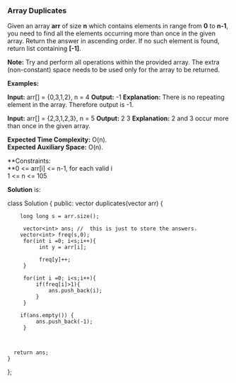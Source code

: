 ﻿
### Array Duplicates
Given an array **arr** of size **n** which contains elements in range from **0** to **n-1**, you need to find all the elements occurring more than once in the given array. Return the answer in ascending order. If no such element is found, return list containing **[-1]**.

**Note:** Try and perform all operations within the provided array. The extra (non-constant) space needs to be used only for the array to be returned.

**Examples:**

**Input:** arr[] = {0,3,1,2}, n = 4
**Output:** -1 **Explanation:** There is no repeating element in the array. Therefore output is -1.

**Input:** arr[] = {2,3,1,2,3}, n = 5
**Output:** 2 3 **Explanation:** 2 and 3 occur more than once in the given array.

**Expected Time Complexity:** O(n).  
**Expected Auxiliary Space:** O(n).

**Constraints:  
**0 <= arr[i] <= n-1, for each valid i  
1 <= n <= 105

**Solution** is: 

class Solution {
  public:
    vector<int> duplicates(vector<long long> arr) {
        
        long long s = arr.size();
        
         vector<int> ans; //  this is just to store the answers.
        vector<int> freq(s,0);
         for(int i =0; i<s;i++){
              int y = arr[i];
              
              freq[y]++;
         }
         
         for(int i =0; i<s;i++){
             if(freq[i]>1){
                 ans.push_back(i);
             }
         }
         
        if(ans.empty()) {
             ans.push_back(-1);
         }
      
      
      
      return ans;
    }
};
